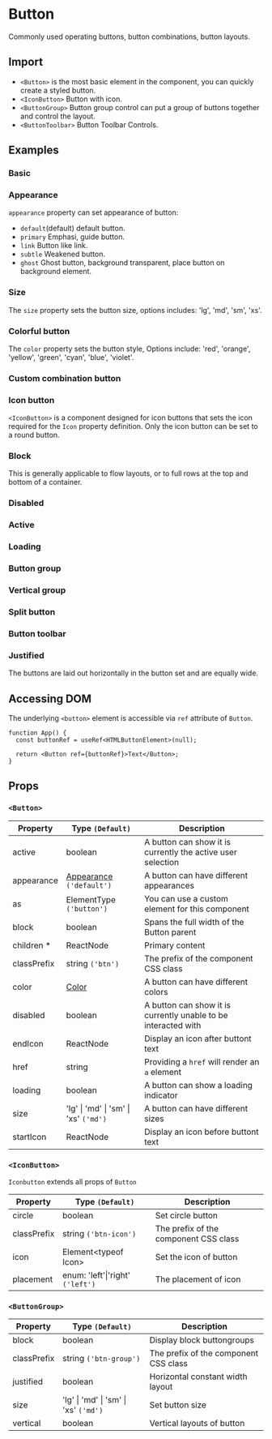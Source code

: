 # Button

Commonly used operating buttons, button combinations, button layouts.

## Import

<!--{include:<import-guide>}-->

- `<Button>` is the most basic element in the component, you can quickly create a styled button.
- `<IconButton>` Button with icon.
- `<ButtonGroup>` Button group control can put a group of buttons together and control the layout.
- `<ButtonToolbar>` Button Toolbar Controls.

## Examples

### Basic

<!--{include:`basic.md`}-->

### Appearance

`appearance` property can set appearance of button:

- `default`(default) default button.
- `primary` Emphasi, guide button.
- `link` Button like link.
- `subtle` Weakened button.
- `ghost` Ghost button, background transparent, place button on background element.

<!--{include:`appearance.md`}-->

### Size

The `size` property sets the button size, options includes: 'lg', 'md', 'sm', 'xs'.

<!--{include:`size.md`}-->

### Colorful button

The `color` property sets the button style, Options include: 'red', 'orange', 'yellow', 'green', 'cyan', 'blue', 'violet'.

<!--{include:`color.md`}-->

### Custom combination button

<!--{include:`custom.md`}-->

### Icon button

`<IconButton>` is a component designed for icon buttons that sets the icon required for the `Icon` property definition. Only the icon button can be set to a round button.

<!--{include:`icon-button.md`}-->

### Block

This is generally applicable to flow layouts, or to full rows at the top and bottom of a container.

<!--{include:`block.md`}-->

### Disabled

<!--{include:`disabled.md`}-->

### Active

<!--{include:`active.md`}-->

### Loading

<!--{include:`loading.md`}-->

### Button group

<!--{include:`group-basic.md`}-->

### Vertical group

<!--{include:`vertical.md`}-->

### Split button

<!--{include:`split-button.md`}-->

### Button toolbar

<!--{include:`toolbar.md`}-->

### Justified

The buttons are laid out horizontally in the button set and are equally wide.

<!--{include:`justified.md`}-->

## Accessing DOM

The underlying `<button>` element is accessible via `ref` attribute of `Button`.

```tsx
function App() {
  const buttonRef = useRef<HTMLButtonElement>(null);

  return <Button ref={buttonRef}>Text</Button>;
}
```

## Props

### `<Button>`

| Property    | Type `(Default)`                                     | Description                                                    |
| ----------- | ---------------------------------------------------- | -------------------------------------------------------------- |
| active      | boolean                                              | A button can show it is currently the active user selection    |
| appearance  | [Appearance](#code-ts-appearance-code) `('default')` | A button can have different appearances                        |
| as          | ElementType `('button')`                             | You can use a custom element for this component                |
| block       | boolean                                              | Spans the full width of the Button parent                      |
| children \* | ReactNode                                            | Primary content                                                |
| classPrefix | string `('btn')`                                     | The prefix of the component CSS class                          |
| color       | [Color](#code-ts-color-code)                         | A button can have different colors                             |
| disabled    | boolean                                              | A button can show it is currently unable to be interacted with |
| endIcon     | ReactNode                                            | Display an icon after buttont text                             |
| href        | string                                               | Providing a `href` will render an `a` element                  |
| loading     | boolean                                              | A button can show a loading indicator                          |
| size        | 'lg' &#124; 'md' &#124; 'sm' &#124; 'xs' `('md')`    | A button can have different sizes                              |
| startIcon   | ReactNode                                            | Display an icon before buttont text                            |

### `<IconButton>`

`Iconbutton` extends all props of `Button`

| Property    | Type `(Default)`                     | Description                           |
| ----------- | ------------------------------------ | ------------------------------------- |
| circle      | boolean                              | Set circle button                     |
| classPrefix | string `('btn-icon')`                | The prefix of the component CSS class |
| icon        | Element&lt;typeof Icon&gt;           | Set the icon of button                |
| placement   | enum: 'left'&#124;'right' `('left')` | The placement of icon                 |

### `<ButtonGroup>`

| Property    | Type `(Default)`                                  | Description                           |
| ----------- | ------------------------------------------------- | ------------------------------------- |
| block       | boolean                                           | Display block buttongroups            |
| classPrefix | string `('btn-group')`                            | The prefix of the component CSS class |
| justified   | boolean                                           | Horizontal constant width layout      |
| size        | 'lg' &#124; 'md' &#124; 'sm' &#124; 'xs' `('md')` | Set button size                       |
| vertical    | boolean                                           | Vertical layouts of button            |

<!--{include:(_common/types/appearance.md)}-->
<!--{include:(_common/types/color.md)}-->
